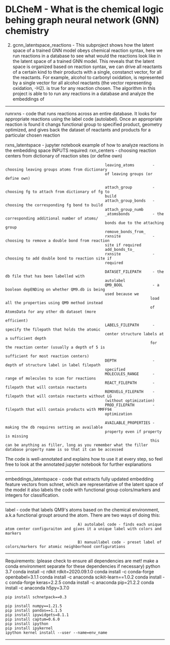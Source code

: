 # DLCheM - What is the chemical logic behing graph neural network (GNN) chemistry

2) gcnn_latentspace_reactions               - This subproject shows how the latent space of a trained GNN model obeys 
                                            chemical reaction syntax, here we run reactions in a database to see 
                                            what would the reactions look like in the latent space of a trained 
                                            GNN model. This reveals that the latent space is organized based on 
                                            reaction syntax, we can drive all reactants of a certain kind to their 
                                            products with a single, constanct vector, for all the reactants. For
                                            example, alcohol to carbonyl oxidation, is represented by a single vector 
                                            for all alcohol reactants (the vector representing oxidation, -H2). 
                                            is true for any reaction chosen. The algorithm in this project is able 
                                            to to run any reactions in a database and analyze the embeddings of

-------------------------------------------------------------------------------------------------------------------

runrxns                                     - code that runs reactions across an entire database. It looks for 
                                            appropriate reactions using the label code (autolabel). Once an 
                                            appropriate reaction is found it changs functional group to specified
                                            product, geometry optimized, and gives back the dataset of reactants and
                                            products for a particular chosen reaction


rxns_latentspace                            - jupyter notebook example of how to analyze reactions in the embedding space
                                            INPUTS required:
                                                rxn_centers          - choosing reaction centers from dictionary of 
                                                reaction sites (or define own)

                                                leaving_atoms        - choosing leaving groups atoms from dictionary 
                                                of leaving groups (or define own)

                                                attach_group         - choosing fg to attach from dictionary of fg to 
                                                build
                                                attach_group_bonds   - choosing the corresponding fg bond to build 
                                                attach_group_numb
                                                _atomsbonds          - the corresponding additional number of atoms/
                                                bonds due to the attaching group
                                                remove_bonds_from_
                                                rxnsite              - choosing to remove a double bond from reaction 
                                                site if required
                                                add_bonds_to_
                                                rxnsite              - choosing to add double bond to reaction site if 
                                                required
                                                
                                                DATASET_FILEPATH     - the db file that has been labelled with 
                                                autolabel
                                                QM9_BOOL             - a boolean depENDing on whether QM9.db is being 
                                                used because we
                                                                    load all the properties using QM9 method instead
                                                                    of AtomsData for any other db dataset (more 
                                                                    efficient)
                                                LABELS_FILEPATH      - specify the filepath that holds the atomic 
                                                center structure labels at a sufficient depth
                                                                    for the reaction center (usually a depth of 5 is 
                                                                    sufficient for most reaction centers) 
                                                DEPTH                - depth of structure label in label filepath 
                                                specified
                                                MOLECULES_RANGE      - range of molecules to scan for reactions
                                                REACT_FILEPATH       - filepath that will contain reactants 
                                                REMOVELG_FILEPATH    - filepath that will contain reactants without LG 
                                                (without optimization)
                                                PROD_FILEPATH        - filepath that will contain products with MMFF94 
                                                optimization 
                                                
                                                AVAILABLE_PROPERTIES - making the db requires setting an available 
                                                property even if property is missing
                                                                    this can be anything as filler, long as you remember what the filler database property name is so that it can be accessed

The code is well-annotated and explains how to use it at every step, so feel free to look at the annotated jupyter  notebook for further explanations



--------------------------------------------------------------------------------------------------------------------

embeddings_latentspace     - code that extracts fully updated embedding feature vectors from schnet, 
                             which are representative of the latent space of the model
                             it also labels the code with functional group colors/markers and integers for classification.  

-----------------------------------------------------------------------------------------------------------------------

label                      - code that labels QM9's atoms based on the chemical environment, a.k.a functional groupt 
                             around the atom. There are two ways of doing this: 

                                    A) autolabel code - finds each unique atom center configuraiton and gives it a unique label with colors and markers

                                    B) manuallabel code - preset label of colors/markers for atomic neighborhood configurations 

-----------------------------------------------------------------------------------------------------------------------

Requirements: (please check to ensure all dependencies are met! make a conda environment separate for these dependencies if necessary)
    python 3.7
    conda install -c rdkit rdkit=2020.09.1.0
    conda install -c conda-forge openbabel=3.1.1
    conda install -c anaconda scikit-learn==1.0.2
    conda install -c conda-forge keras=2.2.5
    conda install -c anaconda pip=21.2.2
    conda install -c anaconda h5py=3.7.0

    pip install schnetpack==0.3

    pip install numpy==1.21.5
    pip install pandas==1.1.5 
    pip install ipywidgets=8.1.1
    pip install captum=0.6.0
    pip install ipython
    pip install ipykernel
    ipython kernel install --user --name=env_name

-----------------------------------------------------------------------------------------------------------------------









			      

